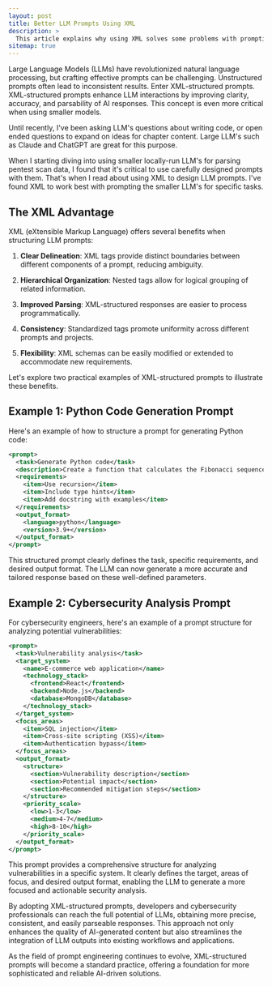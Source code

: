 ```yaml
---
layout: post
title: Better LLM Prompts Using XML
description: >
  This article explains why using XML solves some problems with prompting and provides better results from an LLM.
sitemap: true
---
```


Large Language Models (LLMs) have revolutionized natural language processing, but crafting effective prompts can be challenging. Unstructured prompts often lead to inconsistent results. Enter XML-structured prompts. XML-structured prompts enhance LLM interactions by improving clarity, accuracy, and parsability of AI responses. This concept is even more critical when using smaller models.

Until recently, I've been asking LLM's questions about writing code, or open ended questions to expand on ideas for chapter content. Large LLM's such as Claude and ChatGPT are great for this purpose. 

When I starting diving into using smaller locally-run LLM's for parsing pentest scan data, I found that it's critical to use carefully designed prompts with them. That's when I read about using XML to design LLM prompts. I've found XML to work best with prompting the smaller LLM's for specific tasks.

## The XML Advantage

XML (eXtensible Markup Language) offers several benefits when structuring LLM prompts:

1. **Clear Delineation**: XML tags provide distinct boundaries between different components of a prompt, reducing ambiguity.

2. **Hierarchical Organization**: Nested tags allow for logical grouping of related information.

3. **Improved Parsing**: XML-structured responses are easier to process programmatically.

4. **Consistency**: Standardized tags promote uniformity across different prompts and projects.

5. **Flexibility**: XML schemas can be easily modified or extended to accommodate new requirements.

Let's explore two practical examples of XML-structured prompts to illustrate these benefits.

## Example 1: Python Code Generation Prompt

Here's an example of how to structure a prompt for generating Python code:

```xml
<prompt>
  <task>Generate Python code</task>
  <description>Create a function that calculates the Fibonacci sequence up to a given number</description>
  <requirements>
    <item>Use recursion</item>
    <item>Include type hints</item>
    <item>Add docstring with examples</item>
  </requirements>
  <output_format>
    <language>python</language>
    <version>3.9+</version>
  </output_format>
</prompt>
```

This structured prompt clearly defines the task, specific requirements, and desired output format. The LLM can now generate a more accurate and tailored response based on these well-defined parameters.

## Example 2: Cybersecurity Analysis Prompt

For cybersecurity engineers, here's an example of a prompt structure for analyzing potential vulnerabilities:

```xml
<prompt>
  <task>Vulnerability analysis</task>
  <target_system>
    <name>E-commerce web application</name>
    <technology_stack>
      <frontend>React</frontend>
      <backend>Node.js</backend>
      <database>MongoDB</database>
    </technology_stack>
  </target_system>
  <focus_areas>
    <item>SQL injection</item>
    <item>Cross-site scripting (XSS)</item>
    <item>Authentication bypass</item>
  </focus_areas>
  <output_format>
    <structure>
      <section>Vulnerability description</section>
      <section>Potential impact</section>
      <section>Recommended mitigation steps</section>
    </structure>
    <priority_scale>
      <low>1-3</low>
      <medium>4-7</medium>
      <high>8-10</high>
    </priority_scale>
  </output_format>
</prompt>
```

This prompt provides a comprehensive structure for analyzing vulnerabilities in a specific system. It clearly defines the target, areas of focus, and desired output format, enabling the LLM to generate a more focused and actionable security analysis.

By adopting XML-structured prompts, developers and cybersecurity professionals can reach the full potential of LLMs, obtaining more precise, consistent, and easily parseable responses. This approach not only enhances the quality of AI-generated content but also streamlines the integration of LLM outputs into existing workflows and applications.

As the field of prompt engineering continues to evolve, XML-structured prompts will become a standard practice, offering a foundation for more sophisticated and reliable AI-driven solutions.